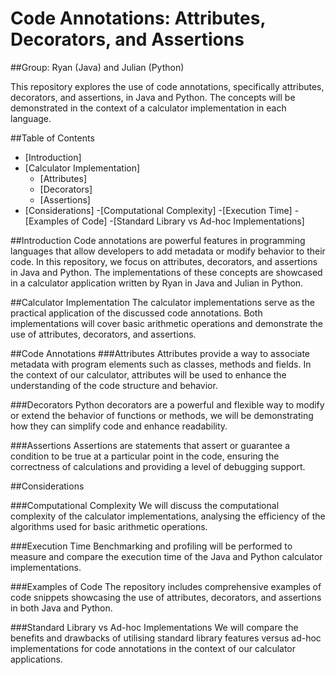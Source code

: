 # Code Annotations: Attributes, Decorators, and Assertions

##Group: Ryan (Java) and Julian (Python)

This repository explores the use of code annotations, specifically attributes, decorators, and assertions, in Java and Python. The concepts will be demonstrated in the context of a calculator implementation in each language.

##Table of Contents
- [Introduction]
- [Calculator Implementation]
  - [Attributes]
  - [Decorators]
  - [Assertions]
- [Considerations]
  -[Computational Complexity]
  -[Execution Time]
  -[Examples of Code]
  -[Standard Library vs Ad-hoc Implementations]

##Introduction
Code annotations are powerful features in programming languages that allow developers to add metadata or modify behavior to their code. In this repository, we focus on attributes, decorators, and assertions in Java and Python. The implementations of these concepts are showcased in a calculator application written by Ryan in Java and Julian in Python.

##Calculator Implementation
The calculator implementations serve as the practical application of the discussed code annotations. Both implementations will cover basic arithmetic operations and demonstrate the use of attributes, decorators, and assertions.

##Code Annotations
###Attributes
Attributes provide a way to associate metadata with program elements such as classes, methods and fields. In the context of our calculator, attributes will be used to enhance the understanding of the code structure and behavior.

###Decorators
Python decorators are a powerful and flexible way to modify or extend the behavior of functions or methods, we will be demonstrating how they can simplify code and enhance readability.

###Assertions
Assertions are statements that assert or guarantee a condition to be true at a particular point in the code, ensuring the correctness of calculations and providing a level of debugging support.

##Considerations

###Computational Complexity
We will discuss the computational complexity of the calculator implementations, analysing the efficiency of the algorithms used for basic arithmetic operations.

###Execution Time
Benchmarking and profiling will be performed to measure and compare the execution time of the Java and Python calculator implementations.

###Examples of Code
The repository includes comprehensive examples of code snippets showcasing the use of attributes, decorators, and assertions in both Java and Python.

###Standard Library vs Ad-hoc Implementations
We will compare the benefits and drawbacks of utilising standard library features versus ad-hoc implementations for code annotations in the context of our calculator applications.

